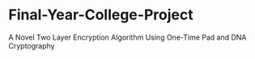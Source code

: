 # Final-Year-College-Project
A Novel Two Layer Encryption Algorithm Using One-Time Pad and DNA Cryptography
